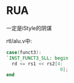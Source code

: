 # RUA
一定是iStyle的阴谋

rtl/alu.v中:
``` verilog
case(funct3):
`INST_FUNCT3_SLL: begin
  rd <= rs1 << rs2[4:
                    0];
end
```